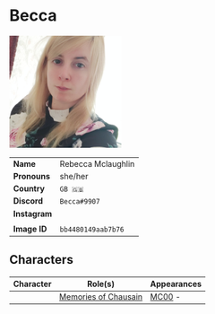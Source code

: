 # Becca

<img src="https://raw.githubusercontent.com/jesskelsall/astarus-images/main/players/bb4480149aab7b76.png" height="200" />

|||
| --- | --- |
| **Name** | Rebecca Mclaughlin | player.3
| **Pronouns** | she/her |
| **Country** | `GB 🇬🇧` |
| **Discord** | `Becca#9907` |
| **Instagram** | |
||
| **Image ID** | `bb4480149aab7b76` |

## Characters

| Character | Role(s) | Appearances |
| --- | --- | --- |
| | [Memories of Chausain](../campaigns/C3-memories-of-chausain.md) | [MC00](../sessions/completed/MC00.md) - |
